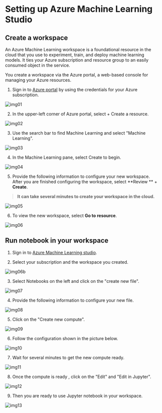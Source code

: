 # Setting up Azure Machine Learning Studio
## Create a workspace
An Azure Machine Learning workspace is a foundational resource in the cloud that you use to experiment, train, and deploy machine learning models. It ties your Azure subscription and resource group to an easily consumed object in the service.

You create a workspace via the Azure portal, a web-based console for managing your Azure resources.

1. Sign in to [Azure portal](https://portal.azure.com/#home) by using the credentials for your Azure subscription.

![img01](img/img01.png)

2. In the upper-left corner of Azure portal, select + Create a resource.

![img02](img/img02.png)

3. Use the search bar to find Machine Learning and select "Machine Learning".

![img03](img/img03.png)

4. In the Machine Learning pane, select Create to begin.

![img04](img/img04.png)

5. Provide the following information to configure your new workspace. After you are finished configuring the workspace, select **Review ** + **Create**.
> **It can take several minutes to create your workspace in the cloud.**

![img05](img/img05.png)

6. To view the new workspace, select **Go to resource**.

![img06](img/img06.png)


## Run notebook in your workspace

1. Sign in to [Azure Machine Learning studio](https://ml.azure.com/).

2. Select your subscription and the workspace you created.

![img06b](img/img06b.png)

3. Select Notebooks on the left and click on the "create new file".

![img07](img/img07.png)

4. Provide the following information to configure your new file.

![img08](img/img08.png)

5. Click on the "Create new compute".

![img09](img/img09.png)

6. Follow the configuration shown in the picture below.

![img10](img/img10.png)

7. Wait for several minutes to get the new compute ready.

![img11](img/img11.png)

8. Once the compute is ready , click on the "Edit" and "Edit in Jupyter".

![img12](img/img12.png)

9. Then you are ready to use Jupyter notebook in your workspace.

![img13](img/img13.png)